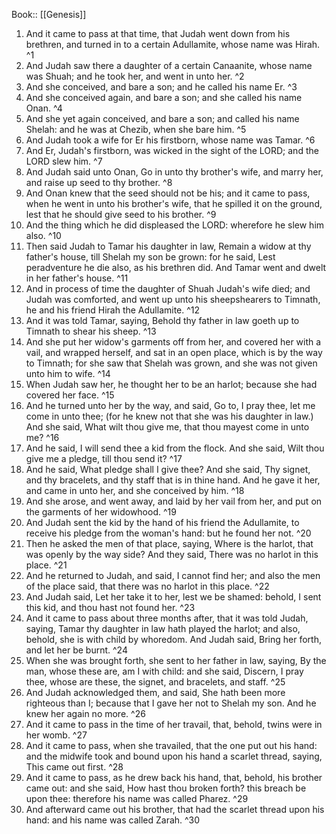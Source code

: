  Book:: [[Genesis]]
 1. And it came to pass at that time, that Judah went down from his brethren, and turned in to a certain Adullamite, whose name was Hirah. ^1
 2. And Judah saw there a daughter of a certain Canaanite, whose name was Shuah; and he took her, and went in unto her. ^2
 3. And she conceived, and bare a son; and he called his name Er. ^3
 4. And she conceived again, and bare a son; and she called his name Onan. ^4
 5. And she yet again conceived, and bare a son; and called his name Shelah: and he was at Chezib, when she bare him. ^5
 6. And Judah took a wife for Er his firstborn, whose name was Tamar. ^6
 7. And Er, Judah's firstborn, was wicked in the sight of the LORD; and the LORD slew him. ^7
 8. And Judah said unto Onan, Go in unto thy brother's wife, and marry her, and raise up seed to thy brother. ^8
 9. And Onan knew that the seed should not be his; and it came to pass, when he went in unto his brother's wife, that he spilled it on the ground, lest that he should give seed to his brother. ^9
 10. And the thing which he did displeased the LORD: wherefore he slew him also. ^10
 11. Then said Judah to Tamar his daughter in law, Remain a widow at thy father's house, till Shelah my son be grown: for he said, Lest peradventure he die also, as his brethren did. And Tamar went and dwelt in her father's house. ^11
 12. And in process of time the daughter of Shuah Judah's wife died; and Judah was comforted, and went up unto his sheepshearers to Timnath, he and his friend Hirah the Adullamite. ^12
 13. And it was told Tamar, saying, Behold thy father in law goeth up to Timnath to shear his sheep. ^13
 14. And she put her widow's garments off from her, and covered her with a vail, and wrapped herself, and sat in an open place, which is by the way to Timnath; for she saw that Shelah was grown, and she was not given unto him to wife. ^14
 15. When Judah saw her, he thought her to be an harlot; because she had covered her face. ^15
 16. And he turned unto her by the way, and said, Go to, I pray thee, let me come in unto thee; (for he knew not that she was his daughter in law.) And she said, What wilt thou give me, that thou mayest come in unto me? ^16
 17. And he said, I will send thee a kid from the flock. And she said, Wilt thou give me a pledge, till thou send it? ^17
 18. And he said, What pledge shall I give thee? And she said, Thy signet, and thy bracelets, and thy staff that is in thine hand. And he gave it her, and came in unto her, and she conceived by him. ^18
 19. And she arose, and went away, and laid by her vail from her, and put on the garments of her widowhood. ^19
 20. And Judah sent the kid by the hand of his friend the Adullamite, to receive his pledge from the woman's hand: but he found her not. ^20
 21. Then he asked the men of that place, saying, Where is the harlot, that was openly by the way side? And they said, There was no harlot in this place. ^21
 22. And he returned to Judah, and said, I cannot find her; and also the men of the place said, that there was no harlot in this place. ^22
 23. And Judah said, Let her take it to her, lest we be shamed: behold, I sent this kid, and thou hast not found her. ^23
 24. And it came to pass about three months after, that it was told Judah, saying, Tamar thy daughter in law hath played the harlot; and also, behold, she is with child by whoredom. And Judah said, Bring her forth, and let her be burnt. ^24
 25. When she was brought forth, she sent to her father in law, saying, By the man, whose these are, am I with child: and she said, Discern, I pray thee, whose are these, the signet, and bracelets, and staff. ^25
 26. And Judah acknowledged them, and said, She hath been more righteous than I; because that I gave her not to Shelah my son. And he knew her again no more. ^26
 27. And it came to pass in the time of her travail, that, behold, twins were in her womb. ^27
 28. And it came to pass, when she travailed, that the one put out his hand: and the midwife took and bound upon his hand a scarlet thread, saying, This came out first. ^28
 29. And it came to pass, as he drew back his hand, that, behold, his brother came out: and she said, How hast thou broken forth? this breach be upon thee: therefore his name was called Pharez. ^29
 30. And afterward came out his brother, that had the scarlet thread upon his hand: and his name was called Zarah. ^30
